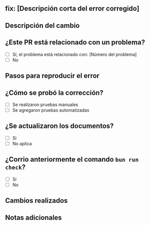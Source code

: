 ## fix: [Descripción corta del error corregido]

## Descripción del cambio

<!-- Explica el error y cómo se corrigió. -->

## ¿Este PR está relacionado con un problema?

- [ ] Sí, el problema está relacionado con: [Número del problema]
- [ ] No

## Pasos para reproducir el error

<!-- Proporciona los pasos para reproducir el error antes de la corrección. -->

## ¿Cómo se probó la corrección?

- [ ] Se realizaron pruebas manuales
- [ ] Se agregaron pruebas automatizadas

## ¿Se actualizaron los documentos?

- [ ] Sí
- [ ] No aplica

## ¿Corrio anteriormente el comando `bun run check`?

- [ ] Sí
- [ ] No

## Cambios realizados

<!-- Lista los archivos modificados y qué cambios se hicieron. -->

## Notas adicionales

<!-- Agrega cualquier otra información relevante aquí. -->
